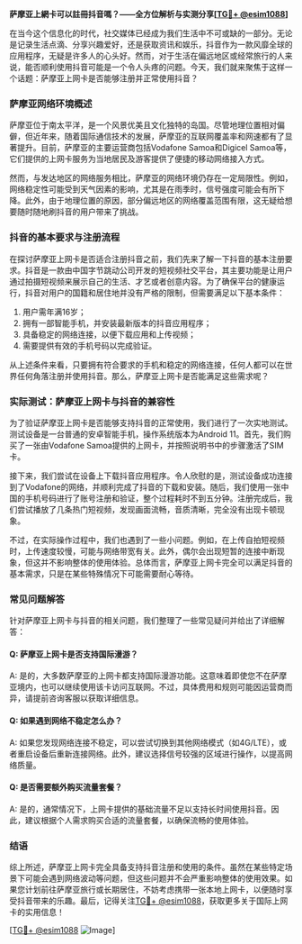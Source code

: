 **萨摩亚上網卡可以註冊抖音嗎？——全方位解析与实测分享[[TG💪+ @esim1088](https://t.me/s/esim1088)]**

在当今这个信息化的时代，社交媒体已经成为我们生活中不可或缺的一部分。无论是记录生活点滴、分享兴趣爱好，还是获取资讯和娱乐，抖音作为一款风靡全球的应用程序，无疑是许多人的心头好。然而，对于生活在偏远地区或经常旅行的人来说，能否顺利使用抖音可能是一个令人头疼的问题。今天，我们就来聚焦于这样一个话题：萨摩亚上网卡是否能够注册并正常使用抖音？

### 萨摩亚网络环境概述

萨摩亚位于南太平洋，是一个风景优美且文化独特的岛国。尽管地理位置相对偏僻，但近年来，随着国际通信技术的发展，萨摩亚的互联网覆盖率和网速都有了显著提升。目前，萨摩亚的主要运营商包括Vodafone Samoa和Digicel Samoa等，它们提供的上网卡服务为当地居民及游客提供了便捷的移动网络接入方式。

然而，与发达地区的网络服务相比，萨摩亚的网络环境仍存在一定局限性。例如，网络稳定性可能受到天气因素的影响，尤其是在雨季时，信号强度可能会有所下降。此外，由于地理位置的原因，部分偏远地区的网络覆盖范围有限，这无疑给想要随时随地刷抖音的用户带来了挑战。

### 抖音的基本要求与注册流程

在探讨萨摩亚上网卡是否适合注册抖音之前，我们先来了解一下抖音的基本注册要求。抖音是一款由中国字节跳动公司开发的短视频社交平台，其主要功能是让用户通过拍摄短视频来展示自己的生活、才艺或者创意内容。为了确保平台的健康运行，抖音对用户的国籍和居住地并没有严格的限制，但需要满足以下基本条件：

1. 用户需年满16岁；
2. 拥有一部智能手机，并安装最新版本的抖音应用程序；
3. 具备稳定的网络连接，以便下载应用和上传视频；
4. 需要提供有效的手机号码以完成验证。

从上述条件来看，只要拥有符合要求的手机和稳定的网络连接，任何人都可以在世界任何角落注册并使用抖音。那么，萨摩亚上网卡是否能满足这些需求呢？

### 实际测试：萨摩亚上网卡与抖音的兼容性

为了验证萨摩亚上网卡是否能够支持抖音的正常使用，我们进行了一次实地测试。测试设备是一台普通的安卓智能手机，操作系统版本为Android 11。首先，我们购买了一张由Vodafone Samoa提供的上网卡，并按照说明书中的步骤激活了SIM卡。

接下来，我们尝试在设备上下载抖音应用程序。令人欣慰的是，测试设备成功连接到了Vodafone的网络，并顺利完成了抖音的下载和安装。随后，我们使用一张中国的手机号码进行了账号注册和验证，整个过程耗时不到五分钟。注册完成后，我们尝试播放了几条热门短视频，发现画面流畅，音质清晰，完全没有出现卡顿现象。

不过，在实际操作过程中，我们也遇到了一些小问题。例如，在上传自拍短视频时，上传速度较慢，可能与网络带宽有关。此外，偶尔会出现短暂的连接中断现象，但这并不影响整体的使用体验。总体而言，萨摩亚上网卡完全可以满足抖音的基本需求，只是在某些特殊情况下可能需要耐心等待。

### 常见问题解答

针对萨摩亚上网卡与抖音的相关问题，我们整理了一些常见疑问并给出了详细解答：

#### Q: 萨摩亚上网卡是否支持国际漫游？
A: 是的，大多数萨摩亚的上网卡都支持国际漫游功能。这意味着即使您不在萨摩亚境内，也可以继续使用该卡访问互联网。不过，具体费用和规则可能因运营商而异，请提前咨询客服以获取详细信息。

#### Q: 如果遇到网络不稳定怎么办？
A: 如果您发现网络连接不稳定，可以尝试切换到其他网络模式（如4G/LTE），或者重启设备后重新连接网络。此外，建议选择信号较强的区域进行操作，以提高网络质量。

#### Q: 是否需要额外购买流量套餐？
A: 是的，通常情况下，上网卡提供的基础流量不足以支持长时间使用抖音。因此，建议根据个人需求购买合适的流量套餐，以确保流畅的使用体验。

### 结语

综上所述，萨摩亚上网卡完全具备支持抖音注册和使用的条件。虽然在某些特定场景下可能会遇到网络波动等问题，但这些问题并不会严重影响整体的使用效果。如果您计划前往萨摩亚旅行或长期居住，不妨考虑携带一张本地上网卡，以便随时享受抖音带来的乐趣。最后，记得关注[TG💪+ @esim1088](https://t.me/s/esim1088)，获取更多关于国际上网卡的实用信息！

[[TG💪+ @esim1088](https://t.me/s/esim1088) ![Image](https://i.postimg.cc/4NQfJmqS/Snipaste-2025-05-13-00-14-12.png)]
